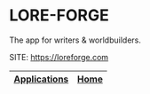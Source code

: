 # LORE-FORGE

 The app for writers & worldbuilders.

 SITE: https://loreforge.com

 | [Applications](https://portable-linux-apps.github.io/apps.html) | [Home](https://portable-linux-apps.github.io)
 | --- | --- |
